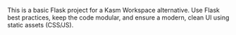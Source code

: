 <!-- Use this file to provide workspace-specific custom instructions to Copilot. For more details, visit https://code.visualstudio.com/docs/copilot/copilot-customization#_use-a-githubcopilotinstructionsmd-file -->

This is a basic Flask project for a Kasm Workspace alternative. Use Flask best practices, keep the code modular, and ensure a modern, clean UI using static assets (CSS/JS).
